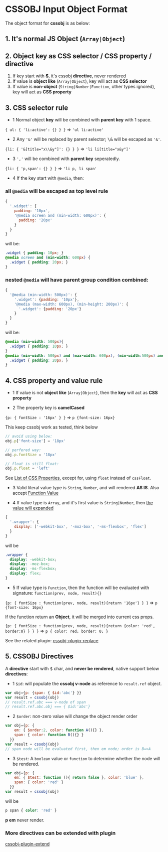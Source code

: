 # CSSOBJ Input Object Format

The object format for **cssobj** is as below:

## 1. It's normal JS Object (`Array|Object`)

## 2. Object **key** as **CSS selector** / **CSS property** / **directive**

 1. If key start with **$**, it's cssobj **directive**, never rendered
 2. If value is **object like** (`Array|Object`), key will act as **CSS selector**
 3. If value is **non-object** (`String|Number|Function`, other types ignored), key will act as **CSS property**

## 3. **CSS selector** rule

 - 1 Normal object **key** will be combined with **parent key** with 1 space.

`{ ul: { 'li:active': {} } }` => `'ul li:active'`

 - 2 Any `'&'` will be replaced by parent selector; <kbd>\\&</kbd> will be escaped as `'&'`.

`{li: { '&[title="x\\&y"]': {} } }` => `'li li[title="x&y"]'`

 - 3 `','` will be combined with **parent key** seperatedly.

`{li: { 'p,span': {} } }` => `'li p, li span'`

 - 4 If the key start with `@media`, then:

### all `@media` will be escaped as **top level** rule

```javascript
{
  '.widget': {
    padding: '10px',
    '@media screen and (min-width: 600px)': {
      padding: '20px'
    }
  }
}
```

will be:

```css
.widget { padding: 10px; }
@media screen and (min-width: 600px) {
  .widget { padding: 20px; }
}
```

### nested `@media` will have parent group condition combined:

```javascript
{
  '@media (min-width: 500px)': {
    '.widget': {padding: '10px'},
    '@media (max-width: 600px), (min-height: 200px)': {
      '.widget': {padding: '20px'}
    }
  }
}
```

will be:

```css
@media (min-width: 500px){
  .widget { padding: 10px; }
}
@media (min-width: 500px) and (max-width: 600px), (min-width:500px) and (min-height: 200px) {
  .widget { padding: 20px; }
}
```

## 4. CSS property and value rule

  - 1 If value is not **object like** (`Array|Object`), then the **key** will act as **CSS property**

  - 2 The property key is **camelCased**

`{p: { fontSize : '16px' } }` => `p {font-size: 16px}`

This keep cssobj work as tested, think below

```javascript
// avoid using below:
obj.p['font-size'] = '18px'

// perfered way:
obj.p.fontSize = '18px'

// float is still float:
obj.p.float = 'left'
```

See [List of CSS Properties](https://developer.mozilla.org/en-US/docs/Web/CSS/CSS_Properties_Reference), except for, using `float` instead of `cssFloat`.

  - 3 Valid literal value type is `String`, `Number`, and will rendered **AS IS**. Also accept [Function Value](#s4-5)

  - 4 If value type is `Array`, and it's first value is `String|Number`, then [the value will expanded](properties-with-multiple-values.md)

```javascript
{
  '.wrapper': {
    display: ['-webkit-box', '-moz-box', '-ms-flexbox', 'flex']
  }
}
```

will be

```css
.wrapper {
  display: -webkit-box;
  display: -moz-box;
  display: -ms-flexbox;
  display: flex;
}
```

  - 5 <a name="s4-5"></a>If value type is `Function`, then the function will be evaluated with signature: `function(prev, node, result){}`

`{p: { fontSize : function(prev, node, result){return '16px'} } }` => `p {font-size: 16px}`

If the function return an **Object**, it will be merged into current css props.

`{p: { fontSize : function(prev, node, result){return {color: 'red', border:0} } } }` => `p { color: red; border: 0; }`

See the related plugin: [cssobj-plugin-replace](https://github.com/cssobj/cssobj-plugin-replace)

## 5. CSSOBJ Directives

A **directive** start with <kbd>$</kbd> char, and **never be rendered**, native support below **directives**:

 - 1 `$id`: will populate the **cssobj v-node** as reference to `result.ref` object.

```javascript
var obj={p: {span: { $id:'abc'} }}
var result = cssobj(obj)
// result.ref.abc === v-node of span
// result.ref.abc.obj === { $id:'abc'}
```

 - 2 `$order`: non-zero value will change the object render order

```javascript
var obj={p: {
    em: { $order:2, color: function A(){} },
    span: { color: function B(){} }
  }}
var result = cssobj(obj)
// span node will be evaluated first, then em node; order is B=>A
```

 - 3 `$test`: A `boolean` value or `function` to determine whether the node will be rendered.

```javascript
var obj={p: {
    em: { $test: function (){ return false }, color: 'blue' },
    span: { color: 'red' }
  }}
var result = cssobj(obj)
```

will be

```css
p span { color: 'red' }
```

**p em** never render.

### More directives can be extended with **plugin**

[cssobj-plugin-extend](https://github.com/cssobj/cssobj-plugin-extend)


